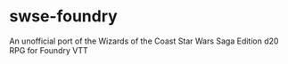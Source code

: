 # swse-foundry
An unofficial port of the Wizards of the Coast Star Wars Saga Edition d20 RPG for Foundry VTT
